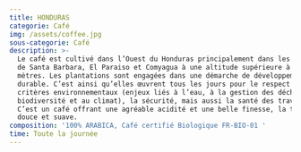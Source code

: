 ```yaml
---
title: HONDURAS
categorie: Café
img: /assets/coffee.jpg
sous-categorie: Café
description: >-
  Le café est cultivé dans l’Ouest du Honduras principalement dans les régions
  de Santa Barbara, El Paraiso et Comyagua à une altitude supérieure à 1500
  mètres. Les plantations sont engagées dans une démarche de développement
  durable. C’est ainsi qu’elles œuvrent tous les jours pour le respect des
  critères environnementaux (enjeux liés à l’eau, à la gestion des déchets, à la
  biodiversité et au climat), la sécurité, mais aussi la santé des travailleurs.
  C’est un café offrant une agréable acidité et une belle finesse, la tasse est
  douce et suave.
composition: '100% ARABICA, Café certifié Biologique FR-BIO-01 '
time: Toute la journée
---
```


